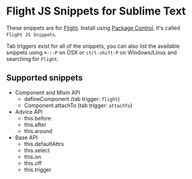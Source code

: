 # Flight JS Snippets for Sublime Text

These snippets are for [Flight](https://github.com/flightjs/flight). Install using [Package Control](https://sublime.wbond.net/), it's called `Flight JS Snippets`.

Tab triggers exist for all of the snippets, you can also list the available snippets using `⌘-⇧-P` on OSX or `ctrl-shift-P` on Windows/Linux and searching for `Flight`.

## Supported snippets

* Component and Mixin API
  - defineComponent (tab trigger: `flight`)
  - Component.attachTo (tab trigger: `attachTo`)
* Advice API
  - this.before
  - this.after
  - this.around
* Base API
  - this.defaultAttrs
  - this.select
  - this.on
  - this.off
  - this.trigger
